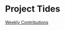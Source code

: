 # Project Tides

[Weekly Contributions](https://github.com/VE450-G19/project-tides/blob/master/CONTRIBUTIONS.md)
